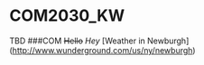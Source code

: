 # COM2030_KW
TBD
###COM
~~Hello~~
*Hey*
[Weather in Newburgh] (http://www.wunderground.com/us/ny/newburgh)
